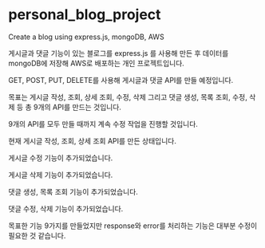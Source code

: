 # personal_blog_project

Create a blog using express.js, mongoDB, AWS

게시글과 댓글 기능이 있는 블로그를 express.js 를 사용해 만든 후 데이터를 mongoDB에 저장해 AWS로 배포하는 개인 프로젝트입니다.

GET, POST, PUT, DELETE를 사용해 게시글과 댓글 API를 만들 예정입니다.

목표는 게시글 작성, 조회, 상세 조회, 수정, 삭제 그리고 댓글 생성, 목록 조회, 수정, 삭제 등 총 9개의 API를 만드는 것입니다.

9개의 API를 모두 만들 때까지 계속 수정 작업을 진행할 것입니다.

현재 게시글 작성, 조회, 상세 조회 API를 만든 상태입니다.

게시글 수정 기능이 추가되었습니다.

게시글 삭제 기능이 추가되었습니다.

댓글 생성, 목록 조회 기능이 추가되었습니다.

댓글 수정, 삭제 기능이 추가되었습니다.

목표한 기능 9가지를 만들었지만 response와 error를 처리하는 기능은 대부분 수정이 필요한 것 같습니다.
